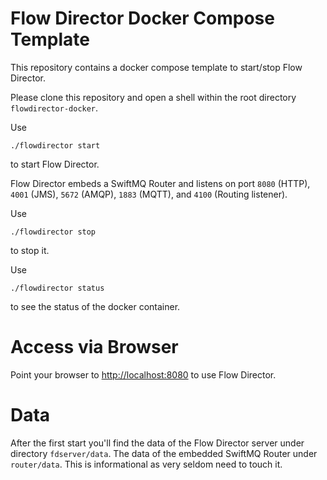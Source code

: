 # Flow Director Docker Compose Template

This repository contains a docker compose template to start/stop Flow Director.

Please clone this repository and open a shell within the root directory `flowdirector-docker`.

Use

    ./flowdirector start
  
to start Flow Director. 

Flow Director embeds a SwiftMQ Router and listens on port `8080` (HTTP), `4001` (JMS), `5672` (AMQP), `1883` (MQTT),
and `4100` (Routing listener).

Use

    ./flowdirector stop
    
to stop it.

Use 

    ./flowdirector status
    
to see the status of the docker container.

# Access via Browser

Point your browser to [http://localhost:8080](http://localhost:8080) to use Flow Director.

# Data

After the first start you'll find the data of the Flow Director server under directory `fdserver/data`. The data of the 
embedded SwiftMQ Router under `router/data`. This is informational as very seldom need to touch it. 


